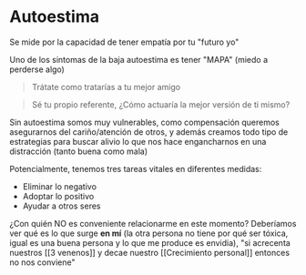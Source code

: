 # Autoestima

Se mide por la capacidad de tener empatía por tu "futuro yo"

Uno de los sintomas de la baja autoestima es tener "MAPA" (miedo a perderse algo)

> Trátate como tratarías a tu mejor amigo

> Sé tu propio referente, ¿Cómo actuaría la mejor versión de ti mismo?

Sin autoestima somos muy vulnerables, como compensación queremos asegurarnos del cariño/atención de otros, y además creamos todo tipo de estrategias para buscar alivio lo que nos hace engancharnos en una distracción (tanto buena como mala)

Potencialmente, tenemos tres tareas vitales en diferentes medidas:
- Eliminar lo negativo
- Adoptar lo positivo
- Ayudar a otros seres

¿Con quién NO es conveniente relacionarme en este momento? Deberíamos ver qué es lo que surge **en mí** (la otra persona no tiene por qué ser tóxica, igual es una buena persona y lo que me produce es envidia), "si acrecenta nuestros [[3 venenos]] y decae nuestro [[Crecimiento personal]] entonces no nos conviene"